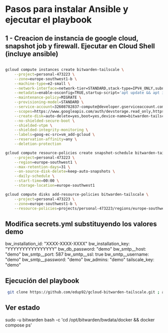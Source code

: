 # Pasos para instalar Ansible y ejecutar el playbook

## 1 - Creacion de instancia de google cloud, snapshot job y firewall. Ejecutar en Cloud Shell (incluye ansible)

```bash

gcloud compute instances create bitwarden-tailscale \
    --project=personal-473223 \
    --zone=europe-southwest1-b \
    --machine-type=e2-small \
    --network-interface=network-tier=STANDARD,stack-type=IPV4_ONLY,subnet=default \
    --metadata=enable-osconfig=TRUE,startup-script='apt update && apt install -y ansible git' \
    --maintenance-policy=MIGRATE \
    --provisioning-model=STANDARD \
    --service-account=32608782837-compute@developer.gserviceaccount.com \
    --scopes=https://www.googleapis.com/auth/devstorage.read_only,https://www.googleapis.com/auth/logging.write,https://www.googleapis.com/auth/monitoring.write,https://www.googleapis.com/auth/service.management.readonly,https://www.googleapis.com/auth/servicecontrol,https://www.googleapis.com/auth/trace.append \
    --create-disk=auto-delete=yes,boot=yes,device-name=bitwarden-tailscale,image=projects/ubuntu-os-cloud/global/images/ubuntu-minimal-2404-noble-amd64-v20251002,mode=rw,size=25,type=pd-balanced \
    --no-shielded-secure-boot \
    --shielded-vtpm \
    --shielded-integrity-monitoring \
    --labels=goog-ec-src=vm_add-gcloud \
    --reservation-affinity=any \
    --deletion-protection

gcloud compute resource-policies create snapshot-schedule bitwarden-tailscale \
    --project=personal-473223 \
    --region=europe-southwest1 \
    --max-retention-days=31 \
    --on-source-disk-delete=keep-auto-snapshots \
    --daily-schedule \
    --start-time=00:00 \
    --storage-location=europe-southwest1

gcloud compute disks add-resource-policies bitwarden-tailscale \
    --project=personal-473223 \
    --zone=europe-southwest1-b \
    --resource-policies=projects/personal-473223/regions/europe-southwest1/resourcePolicies/bitwarden-tailscale
```

## Modifica secrets.yml substituyendo los valores demo

bw_installation_id: "XXXX-XXXX-XXXX"
bw_installation_key: "YYYYYYYYYYYYYYYY"
bw_db_password: "demo"
bw_smtp__host: "demo"
bw_smtp__port: 587
bw_smtp__ssl: true
bw_smtp__username: "demo"
bw_smtp__password: "demo"
bw_admins: "demo"
tailscale_key: "demo"


## Ejecución del playbook

```bash
 git clone https://github.com/edup92/gcloud-bitwarden-tailscale.git ; ansible-playbook gcloud-bitwarden-tailscale/main.yml --connection=local -e @gcloud-bitwarden-tailscale/secrets.yml
```

## Ver estado

sudo -u bitwarden bash -c 'cd /opt/bitwarden/bwdata/docker && docker compose ps'
